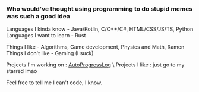 ### Who would've thought using programming to do stupid memes was such a good idea 
Languages I kinda know - Java/Kotlin, C/C++/C#, HTML/CSS/JS/TS, Python \
Languages I want to learn - Rust

Things I like - Algorithms, Game development, Physics and Math, Ramen \
Things I don't like - Gaming (I suck)

Projects I'm working on : [AutoProgressLog]([www.google.com](https://www.aplapp.dev/)) \
Projects I like : just go to my starred lmao 

Feel free to tell me I can't code, I know.
